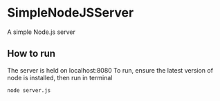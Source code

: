 # SimpleNodeJSServer
A simple Node.js server

## How to run
The server is held on localhost:8080
To run, ensure the latest version of node is installed, then run in terminal
```
node server.js
```
